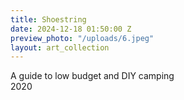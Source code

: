 ```yaml
---
title: Shoestring
date: 2024-12-18 01:50:00 Z
preview_photo: "/uploads/6.jpeg"
layout: art_collection
---
```


A guide to low budget and DIY camping <br>
2020 